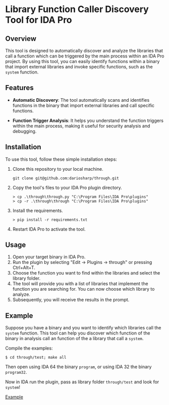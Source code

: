 # Library Function Caller Discovery Tool for IDA Pro

## Overview

This tool is designed to automatically discover and analyze the libraries that call a function which can be triggered by the main process within an IDA Pro project. By using this tool, you can easily identify functions within a binary that import external libraries and invoke specific functions, such as the `system` function.

## Features

- **Automatic Discovery**: The tool automatically scans and identifies functions in the binary that import external libraries and call specific functions.

- **Function Trigger Analysis**: It helps you understand the function triggers within the main process, making it useful for security analysis and debugging.

## Installation

To use this tool, follow these simple installation steps:

1. Clone this repository to your local machine.
   
   `git clone git@github.com:dariosharp/through.git`

2. Copy the tool's files to your IDA Pro plugin directory.
   ```
   > cp .\through\through.py "C:\Program Files\IDA Pro\plugins"
   > cp -r .\through\through "C:\Program Files\IDA Pro\plugins"
   ```

3. Install the requirements.
   
   `> pip install -r requirements.txt`  

5. Restart IDA Pro to activate the tool.

## Usage

1. Open your target binary in IDA Pro.
2. Run the plugin by selecting "Edit -> Plugins -> through" or pressing Ctrl+Alt+T.
3. Choose the function you want to find within the libraries and select the library folder.
4. The tool will provide you with a list of libraries that implement the function you are searching for. You can now choose which library to analyze.
5. Subsequently, you will receive the results in the prompt.  

## Example

Suppose you have a binary and you want to identify which libraries call the `system` function. This tool can help you discover which function of the binary in analysis call an function of the a library that call a `system`.

Compile the examples:
```
$ cd through/test; make all
```

Then open using IDA 64 the binary `program`, or using IDA 32 the binary `program32`.

Now in IDA run the plugin, pass as library folder `through/test` and look for `system`!

[Example](https://github.com/dariosharp/through/assets/14238348/7a945738-1758-456e-af8a-32103564040b)



